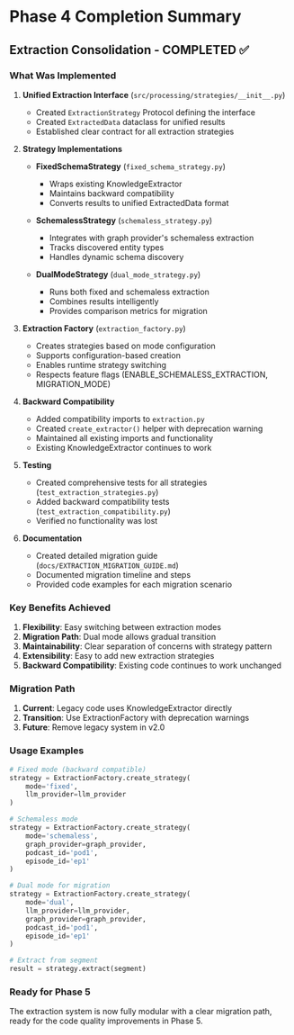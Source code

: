 # Phase 4 Completion Summary

## Extraction Consolidation - COMPLETED ✅

### What Was Implemented

1. **Unified Extraction Interface** (`src/processing/strategies/__init__.py`)
   - Created `ExtractionStrategy` Protocol defining the interface
   - Created `ExtractedData` dataclass for unified results
   - Established clear contract for all extraction strategies

2. **Strategy Implementations**
   - **FixedSchemaStrategy** (`fixed_schema_strategy.py`)
     - Wraps existing KnowledgeExtractor
     - Maintains backward compatibility
     - Converts results to unified ExtractedData format
   
   - **SchemalessStrategy** (`schemaless_strategy.py`)
     - Integrates with graph provider's schemaless extraction
     - Tracks discovered entity types
     - Handles dynamic schema discovery
   
   - **DualModeStrategy** (`dual_mode_strategy.py`)
     - Runs both fixed and schemaless extraction
     - Combines results intelligently
     - Provides comparison metrics for migration

3. **Extraction Factory** (`extraction_factory.py`)
   - Creates strategies based on mode configuration
   - Supports configuration-based creation
   - Enables runtime strategy switching
   - Respects feature flags (ENABLE_SCHEMALESS_EXTRACTION, MIGRATION_MODE)

4. **Backward Compatibility**
   - Added compatibility imports to `extraction.py`
   - Created `create_extractor()` helper with deprecation warning
   - Maintained all existing imports and functionality
   - Existing KnowledgeExtractor continues to work

5. **Testing**
   - Created comprehensive tests for all strategies (`test_extraction_strategies.py`)
   - Added backward compatibility tests (`test_extraction_compatibility.py`)
   - Verified no functionality was lost

6. **Documentation**
   - Created detailed migration guide (`docs/EXTRACTION_MIGRATION_GUIDE.md`)
   - Documented migration timeline and steps
   - Provided code examples for each migration scenario

### Key Benefits Achieved

1. **Flexibility**: Easy switching between extraction modes
2. **Migration Path**: Dual mode allows gradual transition
3. **Maintainability**: Clear separation of concerns with strategy pattern
4. **Extensibility**: Easy to add new extraction strategies
5. **Backward Compatibility**: Existing code continues to work unchanged

### Migration Path

1. **Current**: Legacy code uses KnowledgeExtractor directly
2. **Transition**: Use ExtractionFactory with deprecation warnings
3. **Future**: Remove legacy system in v2.0

### Usage Examples

```python
# Fixed mode (backward compatible)
strategy = ExtractionFactory.create_strategy(
    mode='fixed',
    llm_provider=llm_provider
)

# Schemaless mode
strategy = ExtractionFactory.create_strategy(
    mode='schemaless',
    graph_provider=graph_provider,
    podcast_id='pod1',
    episode_id='ep1'
)

# Dual mode for migration
strategy = ExtractionFactory.create_strategy(
    mode='dual',
    llm_provider=llm_provider,
    graph_provider=graph_provider,
    podcast_id='pod1',
    episode_id='ep1'
)

# Extract from segment
result = strategy.extract(segment)
```

### Ready for Phase 5
The extraction system is now fully modular with a clear migration path, ready for the code quality improvements in Phase 5.